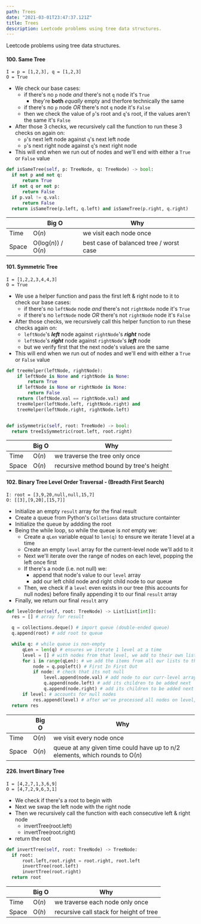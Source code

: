 ```yaml
---
path: Trees
date: "2021-03-01T23:47:37.121Z"
title: Trees
description: Leetcode problems using tree data structures.
---
```


Leetcode problems using tree data structures.

#### 100. Same Tree

`I = p = [1,2,3], q = [1,2,3]`<br/>
`O = True`<br/>

- We check our base cases:
  - if there's no `p` node _*and*_ there's not `q` node it's `True`
    - they're **both** _equally_ empty and therfore technically the same
  - if there's no `p` node _*OR*_ there's not `q` node it's `False`
  - then we check the value of `p`'s root and `q`'s root, if the values aren't the same it's `False`
- After those 3 checks, we recursively call the function to run these 3 checks on again on:
  - `p`'s next left node against `q`'s next left node
  - `p`'s next right node against `q`'s next right node
- This will end when we run out of nodes and we'll end with either a `True` or `False` value

```python
def isSameTree(self, p: TreeNode, q: TreeNode) -> bool:
  if not p and not q:
      return True
  if not q or not p:
      return False
  if p.val != q.val:
      return False
  return isSameTree(p.left, q.left) and isSameTree(p.right, q.right)
```

|       | Big O                              | Why                                     |
| ----- | ---------------------------------- | --------------------------------------- |
| Time  | O(<em>n</em>)                      | we visit each node once                 |
| Space | O(log(<em>n</em>)) / O(<em>n</em>) | best case of balanced tree / worst case |

#### 101. Symmetric Tree

`I = [1,2,2,3,4,4,3]`<br/>
`O = True`<br/>

- We use a helper function and pass the first left & right node to it to check our base cases:
  - if there's no `leftNode` node _*and*_ there's not `rightNode` node it's `True`
  - if there's no `leftNode` node _*OR*_ there's not `rightNode` node it's `False`
- After those checks, we recursively call this helper function to run these checks again on:
  - `leftNode`'s **_left_** node against `rightNode`'s _**right**_ node
  - `leftNode`'s **_right_** node against `rightNode`'s _**left**_ node
  - but we verify first that the next node's values are the same
- This will end when we run out of nodes and we'll end with either a `True` or `False` value

```python
def treeHelper(leftNode, rightNode):
    if leftNode is None and rightNode is None:
        return True
    if leftNode is None or rightNode is None:
        return False
    return (leftNode.val == rightNode.val) and
    treeHelper(leftNode.left, rightNode.right) and
    treeHelper(leftNode.right, rightNode.left)


def isSymmetric(self, root: TreeNode) -> bool:
  return treeIsSymmetric(root.left, root.right)
```

|       | Big O         | Why                                     |
| ----- | ------------- | --------------------------------------- |
| Time  | O(<em>n</em>) | we traverse the tree only once          |
| Space | O(<em>n</em>) | recursive method bound by tree's height |

#### 102. Binary Tree Level Order Traversal - (Breadth First Search)

`I: root = [3,9,20,null,null,15,7]`<br/>
`O: [[3],[9,20],[15,7]]`<br/>

- Initialize an empty `result` array for the final result
- Create a queue from Python's `Colletions` data structure containter
- Initialize the queue by addding the root
- Being the while loop, so while the queue is _not_ empty we:
  - Create a `qLen` variable equal to `len(q)` to ensure we iterate 1 level at a time
  - Create an empty `level` array for the current-level node we'll add to it
  - Next we'll iterate over the range of nodes on each level, popping the left once first
  - If there's a node (i.e. not null) we:
    - append that node's value to our `level` array
    - add our left child node and right child node to our queue
  - Then, we check if a `level` even exists in our tree (this accounts for null nodes) before finally appending it to our final `result` array
- Finally, we return our final `result` arry

```python
def levelOrder(self, root: TreeNode) -> List[List[int]]:
  res = [] # array for result

  q = collections.deque() # import queue (double-ended queue)
  q.append(root) # add root to queue

  while q: # while queue is non-empty
      qLen = len(q) # ensures we iterate 1 level at a time
      level = [] # with nodes from that level, we add to their own list
      for i in range(qLen): # we add the items from all our lists to the result list for totla
          node = q.popleft() # First In First Out
          if node: # check that its not null
              level.append(node.val) # add node to our curr-level array
              q.append(node.left) # add its children to be added next
              q.append(node.right) # add its children to be added next
      if level: # accounts for null nodes
          res.append(level) # after we've processed all nodes on level, add our level results to our result array
  return res
```

|       | Big O         | Why                                                                                  |
| ----- | ------------- | ------------------------------------------------------------------------------------ |
| Time  | O(<em>n</em>) | we visit every node once                                                             |
| Space | O(<em>n</em>) | queue at any given time could have up to n/2 elements, which rounds to O(<em>n</em>) |

#### 226. Invert Binary Tree

`I = [4,2,7,1,3,6,9]`<br/>
`O = [4,7,2,9,6,3,1]`<br/>

- We check if there's a root to begin with
- Next we swap the left node with the right node
- Then we recursively call the function with each consecutive left & right node
  - invertTree(root.left)
  - invertTree(root.right)
- return the root

```python
def invertTree(self, root: TreeNode) -> TreeNode:
  if root:
      root.left,root.right = root.right, root.left
      invertTree(root.left)
      invertTree(root.right)
  return root
```

|       | Big O         | Why                                     |
| ----- | ------------- | --------------------------------------- |
| Time  | O(<em>n</em>) | we traverse each node only once         |
| Space | O(<em>h</em>) | recursive call stack for height of tree |

<!-- #### 572. Subtree of Another Tree

`I = [3,4,5,1,2]`<br/>
`O = True`<br/>

- We're told the trees are non-empty so we don't need to check if there's a root
- Next we swap the left node with the right node
- Then we recursively call the function with each consecutive left & right node
  - invertTree(root.left)
  - invertTree(root.right)
- return the root

```python
def invertTree(self, root: TreeNode) -> TreeNode:
  if root:
      root.left,root.right = root.right, root.left
      invertTree(root.left)
      invertTree(root.right)
  return root
```

|       | Big O         | Why                                     |
| ----- | ------------- | --------------------------------------- |
| Time  | O(<em>n</em>) | we traverse each node only once         |
| Space | O(<em>h</em>) | recursive call stack for height of tree | -->

